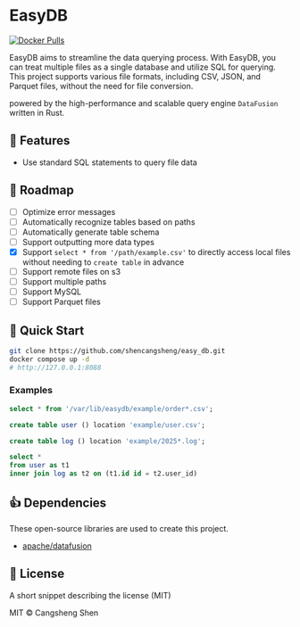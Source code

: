 # EasyDB

[![Docker Pulls](https://img.shields.io/docker/pulls/shencangsheng/easydb-backend.svg)](https://hub.docker.com/r/shencangsheng/easydb-backend)

EasyDB aims to streamline the data querying process. With EasyDB, you can treat multiple files as a single database and utilize SQL for querying. This project supports various file formats, including CSV, JSON, and Parquet files, without the need for file conversion. 

powered by the high-performance and scalable query engine `DataFusion` written in Rust.

## 📖 Features

- Use standard SQL statements to query file data

## 🔮 Roadmap

- [ ] Optimize error messages
- [ ] Automatically recognize tables based on paths
- [ ] Automatically generate table schema
- [ ] Support outputting more data types
- [x] Support `select * from '/path/example.csv'` to directly access local files without needing to `create table` in advance
- [ ] Support remote files on s3
- [ ] Support multiple paths
- [ ] Support MySQL
- [ ] Support Parquet files

## 🚀 Quick Start

```bash
git clone https://github.com/shencangsheng/easy_db.git
docker compose up -d
# http://127.0.0.1:8088
```

### Examples

```sql
select * from '/var/lib/easydb/example/order*.csv';
```

```sql
create table user () location 'example/user.csv';
```

```sql
create table log () location 'example/2025*.log';
```

```sql
select *
from user as t1
inner join log as t2 on (t1.id id = t2.user_id)
```

## 👍 Dependencies

These open-source libraries are used to create this project.

- [apache/datafusion](https://github.com/apache/datafusion)

## 📝 License

A short snippet describing the license (MIT)

MIT © Cangsheng Shen
